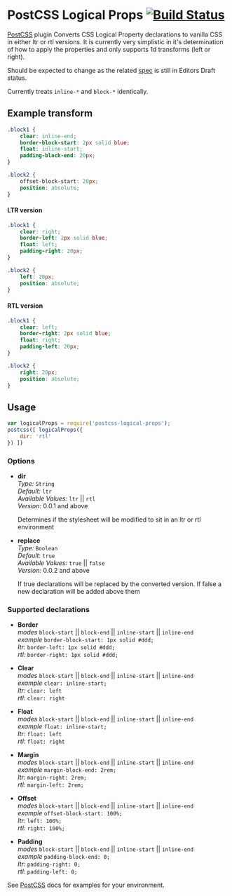 # PostCSS Logical Props [![Build Status][ci-img]][ci]

[PostCSS]: https://github.com/postcss/postcss
[ci-img]:  https://travis-ci.org/bmds/postcss-logical-props.svg
[ci]:      https://travis-ci.org/bmds/postcss-logical-props
[spec]:    https://drafts.csswg.org/css-logical-props

[PostCSS] plugin Converts CSS Logical Property declarations to vanilla CSS in either ltr or rtl versions.
It is currently very simplistic in it's determination of how to apply the properties and only supports 1d transforms (left or right).

Should be expected to change as the related [spec] is still in Editors Draft status.

Currently treats `inline-*` and `block-*` identically.

## Example transform

```css
.block1 {
    clear: inline-end;
    border-block-start: 2px solid blue;
    float: inline-start;
    padding-block-end: 20px;
}

.block2 {
    offset-block-start: 20px;
    position: absolute;
}
```

#### LTR version
```css
.block1 {
    clear: right;
    border-left: 2px solid blue;
    float: left;
    padding-right: 20px;
}

.block2 {
    left: 20px;
    position: absolute;
}
```

#### RTL version
```css
.block1 {
    clear: left;
    border-right: 2px solid blue;
    float: right;
    padding-left: 20px;
}

.block2 {
    right: 20px;
    position: absolute;
}
```

## Usage

```js
var logicalProps = require('postcss-logical-props');
postcss([ logicalProps({
    dir: 'rtl'
}) ])
```

### Options

* **dir**<br />
    *Type:* `String`<br />
    *Default:* `ltr`<br />
    *Available Values:* `ltr` || `rtl`<br />
    *Version:* 0.0.1 and above

    Determines if the stylesheet will be modified to sit in an ltr or rtl environment

* **replace**<br />
    *Type:* `Boolean`<br />
    *Default:* `true`<br />
    *Available Values:* `true` || `false`<br />
    *Version:* 0.0.2 and above

    If true declarations will be replaced by the converted version. If false a new declaration will be added above them

### Supported declarations

* **Border**<br />
    *modes* `block-start` || `block-end` || `inline-start` || `inline-end`<br />
    *example* `border-block-start: 1px solid #ddd;`<br />
    *ltr:* `border-left: 1px solid #ddd;`<br />
    *rtl:* `border-right: 1px solid #ddd;`

* **Clear**<br />
    *modes* `block-start` || `block-end` || `inline-start` || `inline-end`<br />
    *example* `clear: inline-start;`<br />
    *ltr:* `clear: left`<br />
    *rtl:* `clear: right`

* **Float**<br />
    *modes* `block-start` || `block-end` || `inline-start` || `inline-end`<br />
    *example* `float: inline-start;`<br />
    *ltr:* `float: left`<br />
    *rtl:* `float: right`

* **Margin**<br />
    *modes* `block-start` || `block-end` || `inline-start` || `inline-end`<br />
    *example* `margin-block-end: 2rem;`<br />
    *ltr:* `margin-right: 2rem;`<br />
    *rtl:* `margin-left: 2rem;`

* **Offset**<br />
    *modes* `block-start` || `block-end` || `inline-start` || `inline-end`<br />
    *example* `offset-block-start: 100%;`<br />
    *ltr:* `left: 100%;`<br />
    *rtl:* `right: 100%;`

* **Padding**<br />
    *modes* `block-start` || `block-end` || `inline-start` || `inline-end`<br />
    *example* `padding-block-end: 0;`<br />
    *ltr:* `padding-right: 0;`<br />
    *rtl:* `padding-left: 0;`

See [PostCSS] docs for examples for your environment.

